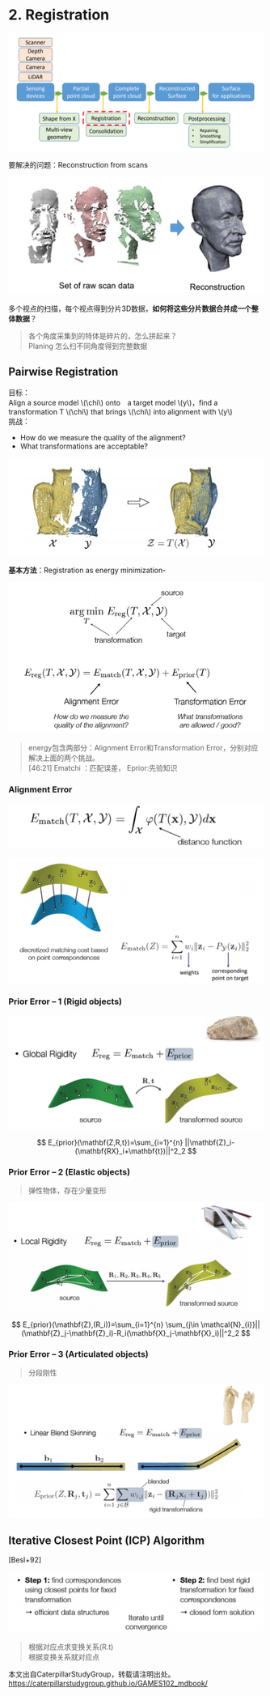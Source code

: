 # 2. Registration    

![](../assets/22-20.png)    

要解决的问题：Reconstruction from scans

![](../assets/22-21.png)    

多个视点的扫描，每个视点得到分片3D数据，**如何将这些分片数据合并成一个整体数据**？       

> 各个角度采集到的特体是碎片的，怎么拼起来？    
Planing 怎么扫不同角度得到完整数据    

## Pairwise Registration    

目标：  
Align a source model \\(\chi\\) onto　a target model \\(y\\)，find a transformation  T \\(\chi\\) that brings \\(\chi\\) into alignment with \\(y\\)      
挑战：  
- How do we measure the quality of the alignment?     
- What transformations are acceptable?    

![](../assets/22-22.png)    

**基本方法**：Registration as energy minimization-    

![](../assets/22-23.png)    

> energy包含两部分：Alignment Error和Transformation Error，分别对应解决上面的两个挑战。  
[46:21] Ematchi ：匹配误差， Eprior:先验知识     

### Alignment Error   

![](../assets/22-24.png)    

![](../assets/22-25-1.png)    


### Prior Error – 1 (Rigid objects)   


![](../assets/22-26.png)    

$$
E_{prior}(\mathbf{Z,R,t})=\sum_{i=1}^{n} ||\mathbf{Z}_i-(\mathbf{RX}_i+\mathbf{t})||^2_2
$$


### Prior Error – 2 (Elastic objects)

> 弹性物体，存在少量变形   

![](../assets/22-27.png)    

$$
E_{prior}(\mathbf{Z},(R_i))=\sum_{i=1}^{n} \sum_{j\in \mathcal{N}_{i}}||(\mathbf{Z}_j-\mathbf{Z}_i)-R_i(\mathbf{X}_j-\mathbf{X}_i)||^2_2
$$


### Prior Error – 3 (Articulated objects)    

> 分段刚性

![](../assets/22-28.png)    



## Iterative Closest Point (ICP) Algorithm
[Besl+92]

![](../assets/22-29.png)    

> 根据对应点求变换关系(R.t)      
根据变换关系就对应点    

本文出自CaterpillarStudyGroup，转载请注明出处。
https://caterpillarstudygroup.github.io/GAMES102_mdbook/  
